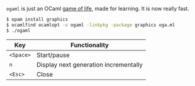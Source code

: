 `ogaml` is just an OCaml [game of life](https://en.wikipedia.org/wiki/Conway%27s_Game_of_Life), made for learning.
It is now really fast.

```sh
$ opam install graphics
$ ocamlfind ocamlopt -o ogaml -linkpkg -package graphics oga.ml
$ ./ogaml
```

| Key      | Functionality                                     |
|----------|---------------------------------------------------|
| `<Space>`| Start/pause                                       |
| `n`      | Display next generation incrementally             |
| `<Esc>`  | Close                                             |
